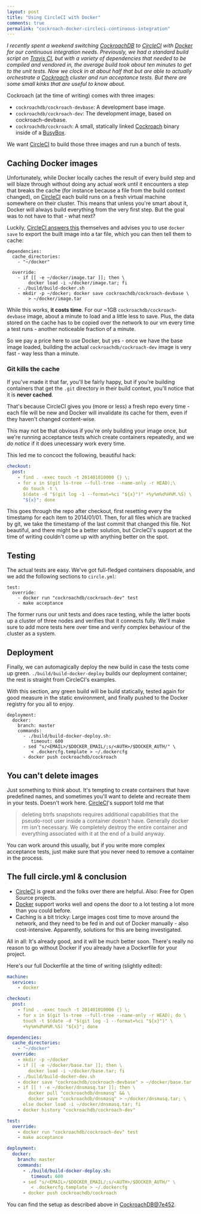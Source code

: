 ```yaml
---
layout: post
title: "Using CircleCI with Docker"
comments: true
permalink: "cockroach-docker-circleci-continuous-integration"
---
```


*I recently spent a weekend switching [CockroachDB](https://github.com/cockroachdb/cockroach) to [CircleCI](http://circleci.com) with [Docker](http://docker.io) for our continuous integration needs. Previously, we had a standard build script on [Travis CI](https://travis-ci.org/), but with a variety of dependencies that needed to be compiled and vendored in, the average build took about ten minutes to get to the unit tests.
Now we clock in at about half that but are able to actually orchestrate a [Cockroach](https://github.com/cockroachdb/cockroach) cluster and run acceptance tests. But there are some small kinks that are useful to know about.*

Cockroach (at the time of writing) comes with three images:

* `cockroachdb/cockroach-devbase`: A development base image.
* `cockroachdb/cockroach-dev`: The development image, based on
 cockroach-devbase.
* `cockroachdb/cockroach`: A small, statically linked
  [Cockroach](https://github.com/cockroachdb/cockroach) binary inside
  of a [BusyBox](http://busybox.net).

We want [CircleCI](http://circleci.com) to build those three images and run a bunch of tests.

## Caching Docker images
Unfortunately, while Docker locally caches the result of every build step and will blaze through without doing any actual work until it encounters a step that breaks the cache (for instance because a file from the build context changed), on [CircleCI](http://circleci.com) each build runs on a fresh virtual machine somewhere on their cluster.
This means that unless you're smart about it, Docker will always build everything from the very first step. But the goal was to not have to that - what next?

Luckily, [CircleCI answers this](https://circleci.com/docs/docker) themselves and advises you to use `docker save` to export the built image into a tar file, which you can then tell them to cache:

```
dependencies:
  cache_directories:
    - "~/docker"

  override:
    - if [[ -e ~/docker/image.tar ]]; then \
        docker load -i ~/docker/image.tar; fi
    - ./build/build-docker.sh
    - mkdir -p ~/docker; docker save cockroachdb/cockroach-devbase \
        > ~/docker/image.tar
```

While this works, **it costs time**. For our ~1GB `cockroachdb/cockroach-devbase` image, about a minute to load and a little less to save. Plus, the data stored on the cache has to be copied over the network to our vm every time a test runs - another noticeable fraction of a minute.

So we pay a price here to use Docker, but yes - once we have the base image loaded, building the actual `cockroachdb/cockroach-dev` image is very fast - way less than a minute.

### Git kills the cache
If you've made it that far, you'll be fairly happy, but if you're building containers that get the `.git` directory in their build context, you'll notice that it is **never cached**.

That's because CircleCI gives you (more or less) a fresh repo every time - each file will be new and Docker will invalidate its cache for them, even if they haven't changed content-wise.

This may not be that obvious if you're only building your image once, but we're running acceptance tests which create containers repeatedly, and we *do notice* if it does unecessary work every time.

This led me to concoct the following, beautiful hack:

```yaml
checkout:
  post:
    - find . -exec touch -t 201401010000 {} \;
    - for x in $(git ls-tree --full-tree --name-only -r HEAD);\
      do touch -t \
      $(date -d "$(git log -1 --format=%ci "${x}")" +%y%m%d%H%M.%S) \
      "${x}"; done
```

This goes through the repo after checkout, first resetting every the timestamp for each item to 2014/01/01. Then, for all files which are tracked by git, we take the timestamp of the last commit that changed this file.
Not beautiful, and there might be a better solution, but CircleCI's support at the time of writing couldn't come up with anything better on the spot.

## Testing
The actual tests are easy. We've got full-fledged containers disposable, and we add the following sections to `circle.yml`:

```
test:
  override:
    - docker run "cockroachdb/cockroach-dev" test
    - make acceptance
```

The former runs our unit tests and does race testing, while the latter boots up a cluster of three nodes and verifies that it connects fully. We'll make sure to add more tests here over time and verify complex behaviour of the cluster as a system.

## Deployment

Finally, we can automagically deploy the new build in case the tests come up green. `./build/build-docker-deploy` builds our deployment container; the rest is straight from CircleCI's examples.

With this section, any green build will be build statically, tested again for good measure in the static environment, and finally pushed to the Docker registry for you all to enjoy.

```
deployment:
  docker:
    branch: master
    commands:
      - ./build/build-docker-deploy.sh:
         timeout: 600
      - sed "s/<EMAIL>/$DOCKER_EMAIL/;s/<AUTH>/$DOCKER_AUTH/" \
         < .dockercfg.template > ~/.dockercfg
      - docker push cockroachdb/cockroach
```

## You can't delete images
Just something to think about. It's tempting to create containers that have predefined names, and sometimes you'll want to delete and recreate them in your tests. Doesn't work here.
[CircleCI](http://circleci.com)'s support told me that

> deleting btrfs snapshots requires additional capabilities that the
> pseudo-root user inside a container doesn't have. Generally docker rm isn't
> necessary. We completely destroy the entire container and everything associated with it at the end of a build anyway.


You can work around this usually, but if you write more complex acceptance tests, just make sure that you never need to remove a container in the process.

## The full circle.yml & conclusion

* [CircleCI](http://circleci.com) is great and the folks over there are
  helpful. Also: Free for Open Source projects.
* [Docker](http://docker.io) support works well and opens the door to a lot
  testing a lot more than you could before.
* Caching is a bit tricky: Large images cost time to move around the network,
  and they need to be fed in and out of Docker manually - also cost-intensive.
  Apparently, solutions for this are being investigated.

All in all: It's already good, and it will be much better soon. There's really no reason to go without Docker if you already have a Dockerfile for your project.

Here's our full Dockerfile at the time of writing (slightly edited):

```yaml
machine:
  services:
    - docker

checkout:
  post:
    - find . -exec touch -t 201401010000 {} \;
    - for x in $(git ls-tree --full-tree --name-only -r HEAD); do \
      touch -t $(date -d "$(git log -1 --format=%ci "${x}")" \
      +%y%m%d%H%M.%S) "${x}"; done

dependencies:
  cache_directories:
    - "~/docker"
  override:
    - mkdir -p ~/docker
    - if [[ -e ~/docker/base.tar ]]; then \
        docker load -i ~/docker/base.tar; fi
    - ./build/build-docker-dev.sh
    - docker save "cockroachdb/cockroach-devbase" > ~/docker/base.tar
    - if [[ ! -e ~/docker/dnsmasq.tar ]]; then \
        docker pull "cockroachdb/dnsmasq" && \
        docker save "cockroachdb/dnsmasq" > ~/docker/dnsmasq.tar; \
      else docker load -i ~/docker/dnsmasq.tar; fi
    - docker history "cockroachdb/cockroach-dev"

test:
  override:
    - docker run "cockroachdb/cockroach-dev" test
    - make acceptance

deployment:
  docker:
    branch: master
    commands:
      - ./build/build-docker-deploy.sh:
         timeout: 600
      - sed "s/<EMAIL>/$DOCKER_EMAIL/;s/<AUTH>/$DOCKER_AUTH/" \
         < .dockercfg.template > ~/.dockercfg
      - docker push cockroachdb/cockroach
```

You can find the setup as described above in [CockroachDB@7e452](https://github.com/cockroachdb/cockroach/tree/7e452c2a8a9537e4ba5906ccc8a54c50b06885fb).
